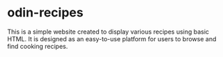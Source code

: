 # odin-recipes
This is a simple website created to display various recipes using basic HTML. It is designed as an easy-to-use platform for users to browse and find cooking recipes.